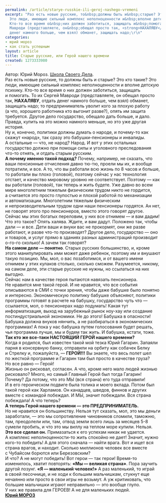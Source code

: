 ```yaml
---
permalink: /article/starye-russkie-ili-geroj-nashego-vremeni
excerpt: "Раз есть новые русские, то&nbsp;должны быть и&nbsp;старые? Это кто такие?
  Это люди, имеющие сильный комплекс неполноценности и&nbsp;вполне детскую психику.
  Кто-то все время о&nbsp;них должен заботиться, защищать и&nbsp;помогать. То&nbsp;их&nbsp;Сергей
  Мавроди (представляете, он&nbsp;обещал просто так, <strong>НАХАЛЯВУ</strong>, отдать
  денег намного больше, чем взял) обманет, защищать надо;\r\n"
categories:
- юрий мороз
- как стать успешным
layout: article
title: Старые русские, или Герой нашего времени
created: 1273333980
---
```

Автор: Юрий Мороз. [Школа Своего Дела][Link 1].  
Раз есть новые русские, то должны быть и старые? Это кто такие? Это люди, имеющие сильный комплекс неполноценности и вполне детскую психику. Кто-то все время о них должен заботиться, защищать и помогать. То их Сергей Мавроди (представляете, он обещал просто так, **НАХАЛЯВУ**, отдать денег намного больше, чем взял) обманет, защищать надо; то предприниматель уволит кого за плохую работу (а что, хорошего работника кто выгонит разве?), опять им защита требуется. Другое дело государство, обещало дать больше, и дало. Правда, купить на это можно намного меньше, но это уже другая история.  
Ну и, конечно, политики должны думать о народе, и почему-то как скажут «народ», так сразу это бабушки-пенсионеры и инвалиды. А остальные — что, не народ? Народ. И вот у этих остальных государство должно при помощи силы и уголовного преследования что-то отнять, и отдать старым русским.  
**А почему именно такой подход?** Почему, например, не сказать, что ваши пенсионные отчисления давно тю-тю, проели мы их, и вообще потратили, и все. А то, что вы работали всю жизнь по 8 часов и больше, то работали вы плохо (головой), поэтому сейчас у нас технология отстает, и качество мировому уровню не соответствует. Поэтому — как вы работали (головой), так теперь и жить будете. Уже давно во всем мире многолетним тяжелым физическим трудом никто не гордится, а считается это просто глупостью и плохой работой по механизации и автоматизации. Многолетним тяжелым физическим и непроизводительным трудом одни наши пенсионеры гордятся. Ан нет, не говорят этого про пенсионеров, вместо этого говорят другое.  
Сейчас мы этих богатых переловим, у них все отнимем — и вам дадим! Что это такое? Опять халява. Ждите, и вам дадут. Положено так, чтобы дали — и все. Дети ваши и внуки вас не прокормят, они же разве работают, и разве что-то производят? Другое дело, государство — оно и товаров, и услуг прямо в зданиях разных администраций производит о-го-го сколько! А зачем так говорят?  
**На самом деле — понятно**. Старых русских большинство, и, кроме этого манипулировать ими может даже ребенок, поэтому им и внушают такую позицию. Мы, мол, о вас позаботимся, и от вашего имени отнимем у этих кулаков столько, сколько сможем. Разумеется, никому, на самом деле, эти старые русские не нужны, но ссылаться на них выгодно.  
Сейчас нам в качестве героя пытаются навязать пенсионера. Не нравится мне такой герой. И не нравится, что все события описываются в СМИ с точки зрения, чтобы даже бабушке было понятно и интересно. Экономическую политику бабушке объясняют, политики программы готовят в расчете на бабушку, государство чуть что — ссылается, мол, о пенсионерах надо подумать! Какая тут информатизация, выход на зарубежный рынок ноу-хау или создание постиндустриальной экономики. Не до этого! Бабушка в опасности!  
Бабушка должна внуков нянчить, а не разбираться в экономических программах! А пока у нас бабушка путем голосования будет решать, чья программа лучше, мы и будем так жить. И бабушка, кстати, тоже.  
**Так кто же все-таки НАСТОЯЩИЙ ГЕРОЙ нашего времени?**  
Когда я родился, был известен такой мой тезка Юрий Гагарин. Запаяли парня в консервную банку, отправили на орбиту как собачек Белку и Стрелку и, пожалуйста, — **ГЕРОЙ!!!** Вы знаете, что весь полет шел по жесткой программе и Гагарин там был просто в качестве груза? Но все равно — Герой!  
Жизнью он рисковал, согласен. А что, кроме него мало людей жизнью рисковало? Много, но самый Главный Герой был тогда Гагарин! Почему? Да потому, что это МЫ (вся страна) его туда отправили! И в его героическом подвиге была толика и моего вклада. Потом был такой герой как Харламов. Он канадцев, шведов, финнов и других вместе с командой побеждал. И МЫ, значит побеждали. Вся страна побеждала! А что теперь?  
**А теперь Герой нашего времени — это ПРЕДПРИНИМАТЕЛЬ.** Но не нравится он большинству. Нельзя тут сказать, мол, это мы деньги заработали, — это мы сопротивление чиновников сломили, таможню, там, преодолели или, там, отвод земли всего лишь за месяцев 5-8 сумели пробить, и что это мы виллу на теплом море купили. Нельзя. **Это все сделал он.** Примазаться к его успехам никак не удается. А комплекс неполноценности-то жить спокойно не дает! Значит, нужно кого-то победить! А для этого сначала — найти врага. Вот и ищет вся страна врагов, и находит. Сколько миллионов человек все вместе с Чубайсом борются или Березовским?  
И что? А не могут победить! Вот герои — так герои! Время-то изменилось, хватит повторять: **«Мы — великая страна»**. Пора заучить другой лозунг. **«Я — маленький человек!»** А раз маленький, то играй в своей песочнице, и не ходи к большим мальчишкам, стукнут еще нечаянно или просто в свои игры не возьмут. А уж критиковать, что большие мальчишки играют неправильно — это вообще глупо.  
У них же правила для ГЕРОЕВ! А не для маленьких людей.  
**[Юрий МОРОЗ][Link 2]**


[Link 1]: http://www.shsd.ru/
[Link 2]: mailto:morozshsd@yandex.ru
